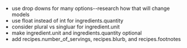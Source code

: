 - use drop downs for many options--research how that will change models
- use float instead of int for ingredients.quantity
- consider plural vs singluar for ingredient.unit
- make ingredient.unit and ingredients.quantity optional
- add recipes.number_of_servings, recipes.blurb, and recipes.footnotes
